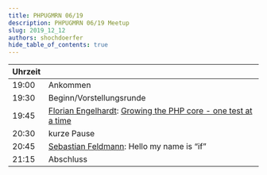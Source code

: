 ```yaml
---
title: PHPUGMRN 06/19
description: PHPUGMRN 06/19 Meetup
slug: 2019_12_12
authors: shochdoerfer
hide_table_of_contents: true
---
```


| Uhrzeit |                                                                                                                                                                                      | 
|---------|--------------------------------------------------------------------------------------------------------------------------------------------------------------------------------------|
| 19:00   | Ankommen                                                                                                                                                                             |
| 19:30   | Beginn/Vorstellungsrunde                                                                                                                                                             |
| 19:45   | [Florian Engelhardt](https://phpc.social/@flowcontrol): [Growing the PHP core - one test at a time](https://speakerdeck.com/realflowcontrol/growing-the-php-core-one-test-at-a-time) |
| 20:30   | kurze Pause                                                                                                                                                                          |
| 20:45   | [Sebastian Feldmann](https://twitter.com/movetodevnull/): Hello my name is “if”                                                                                                      |
| 21:15   | Abschluss                                                                                                                                                                            |
